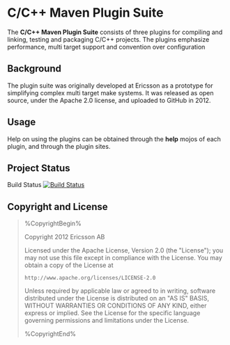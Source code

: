 C/C++ Maven Plugin Suite
========================

The **C/C++ Maven Plugin Suite** consists of three plugins for 
compiling and linking, testing and packaging C/C++ projects.
The plugins emphasize performance, multi target support and
convention over configuration

Background
----------
The plugin suite was originally developed at Ericsson as 
a prototype for simplifying complex multi target make systems.
It was released as open source, under the Apache 2.0 license,
and uploaded to GitHub in 2012.

Usage
-----
Help on using the plugins can be obtained through the **help**
mojos of each plugin, and through the plugin sites.

Project Status
------------
Build Status [![Build Status](https://secure.travis-ci.org/danielfranzen/cpp-maven-plugins.png)](http://travis-ci.org/danielfranzen/cpp-maven-plugins)

Copyright and License
---------------------

> %CopyrightBegin%
>
> Copyright 2012 Ericsson AB
>
> Licensed under the Apache License, Version 2.0 (the "License");
> you may not use this file except in compliance with the License.
> You may obtain a copy of the License at
>
>     http://www.apache.org/licenses/LICENSE-2.0
>
> Unless required by applicable law or agreed to in writing, software
> distributed under the License is distributed on an "AS IS" BASIS,
> WITHOUT WARRANTIES OR CONDITIONS OF ANY KIND, either express or implied.
> See the License for the specific language governing permissions and
> limitations under the License.
>
> %CopyrightEnd%
